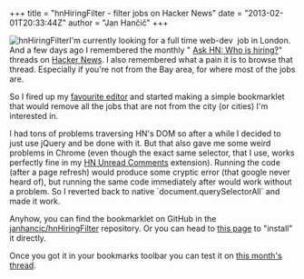 +++
title = "hnHiringFilter - filter jobs on Hacker News"
date = "2013-02-01T20:33:44Z"
author = "Jan Hančič"
+++

![hnHiringFilter](/post_images/55775.png)I'm currently looking for a full time web-dev  job in London. And a few days ago I remembered the monthly " [Ask HN: Who is hiring?](https://www.google.com/search?q=Ask+HN%3A+Who+is+hiring%3F)" threads on [Hacker News](http://news.ycombinator.com). I also remembered what a pain it is to browse that thread. Especially if you're not from the Bay area, for where most of the jobs are.

So I fired up my [favourite editor](http://www.sublimetext.com/) and started making a simple bookmarklet that would remove all the jobs that are not from the city (or cities) I'm interested in.

I had tons of problems traversing HN's DOM so after a while I decided to just use jQuery and be done with it. But that also gave me some weird problems in Chrome (even though the exact same selector, that I use, works perfectly fine in my [HN Unread Comments](https://github.com/janhancic/hn-unread-comments) extension). Running the code (after a page refresh) would produce some cryptic error (that google never heard of), but running the same code immediately after would work without a problem. So I reverted back to native \`document.querySelectorAll\` and made it work.

Anyhow, you can find the bookmarklet on GitHub in the [janhancic/hnHiringFilter](https://github.com/janhancic/hnHiringFilter) repository. Or you can head to [this page](http://janhancic.github.com/hnHiringFilter/) to "install" it directly.

Once you got it in your bookmarks toolbar you can test it on [this month's thread](http://news.ycombinator.com/item?id=5150834).
